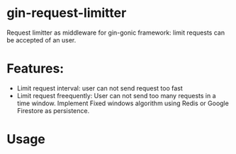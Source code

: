 # gin-request-limitter
Request limitter as middleware for gin-gonic framework: limit requests can be accepted of an user.


# Features:
  - Limit request interval: user can not send request too fast
  - Limit request freequently:
    User can not send too many requests in a time window. 
    Implement Fixed windows algorithm using Redis or Google Firestore as persistence.
# Usage



